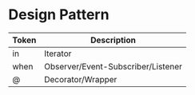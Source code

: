 # Design Pattern

| Token | Description |
| --- | --- |
| in | Iterator |
| when | Observer/Event-Subscriber/Listener |
| @ | Decorator/Wrapper |